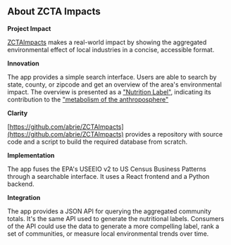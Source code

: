 ## About ZCTA Impacts

**Project Impact**

[ZCTAImpacts](https://zctaimpacts.abrie.dev) makes a real-world impact by showing the aggregated environmental effect of local industries in a concise, accessible format.

**Innovation**

The app provides a simple search interface. Users are able to search by state, county, or zipcode and get an overview of the area's environmental impact. The overview is presented as a ["Nutrition Label"](https://model.earth/io/template/), indicating its contribution to the ["metabolism of the anthroposphere"](https://en.wikipedia.org/wiki/Anthropogenic_metabolism)

**Clarity**

[https://github.com/abrie/ZCTAImpacts](https://github.com/abrie/ZCTAImpacts) provides a repository with source code and a script to build the required database from scratch.

**Implementation**

The app fuses the EPA's USEEIO v2 to US Census Business Patterns through a searchable interface. It uses a React frontend and a Python backend.

**Integration**

The app provides a JSON API for querying the aggregated community totals. It's the same API used to generate the nutritional labels. Consumers of the API could use the data to generate a more compelling label, rank a set of communities, or measure local environmental trends over time.
